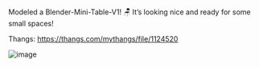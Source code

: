 Modeled a Blender-Mini-Table-V1! 🪑 It’s looking nice and ready for some small spaces!

Thangs: https://thangs.com/mythangs/file/1124520

![image](https://github.com/user-attachments/assets/4edbe4bb-3c35-468b-9815-eeed1efa7420)
